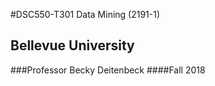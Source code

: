 #DSC550-T301 Data Mining (2191-1)
## Bellevue University 
###Professor Becky Deitenbeck
####Fall 2018

